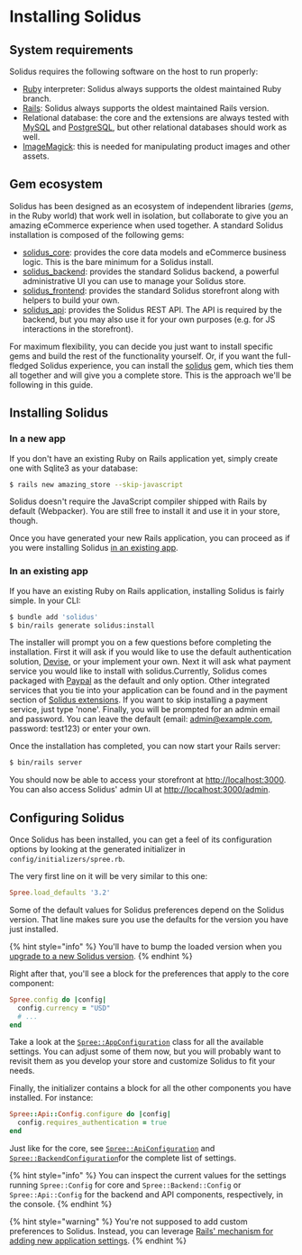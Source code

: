 # Installing Solidus

## System requirements

Solidus requires the following software on the host to run properly:

* [Ruby](https://www.ruby-lang.org) interpreter: Solidus always supports the oldest maintained Ruby branch.
* [Rails](https://www.rubyonrails.org): Solidus always supports the oldest maintained Rails version.
* Relational database: the core and the extensions are always tested with [MySQL](https://www.mysql.com) and [PostgreSQL](https://www.postgresql.org), but other relational databases should work as well.
* [ImageMagick](http://imagemagick.org/script/download.php): this is needed for manipulating product images and other assets.

## Gem ecosystem

Solidus has been designed as an ecosystem of independent libraries (_gems_, in the Ruby world) that work well in isolation, but collaborate to give you an amazing eCommerce experience when used together. A standard Solidus installation is composed of the following gems:

* [solidus\_core](https://github.com/solidusio/solidus/tree/master/core): provides the core data models and eCommerce business logic. This is the bare minimum for a Solidus install.
* [solidus\_backend](https://github.com/solidusio/solidus/tree/master/backend): provides the standard Solidus backend, a powerful administrative UI you can use to manage your Solidus store.
* [solidus\_frontend](https://github.com/solidusio/solidus/tree/master/frontend): provides the standard Solidus storefront along with helpers to build your own.
* [solidus\_api](https://github.com/solidusio/solidus/tree/master/api): provides the Solidus REST API. The API is required by the backend, but you may also use it for your own purposes (e.g. for JS interactions in the storefront).

For maximum flexibility, you can decide you just want to install specific gems and build the rest of the functionality yourself. Or, if you want the full-fledged Solidus experience, you can install the [solidus](https://github.com/solidusio/solidus) gem, which ties them all together and will give you a complete store. This is the approach we'll be following in this guide.

## Installing Solidus

### In a new app

If you don't have an existing Ruby on Rails application yet, simply create one with Sqlite3 as your database:

```bash
$ rails new amazing_store --skip-javascript
```

Solidus doesn't require the JavaScript compiler shipped with Rails by default (Webpacker). You are still free to install it and use it in your store, though.

Once you have generated your new Rails application, you can proceed as if you were installing Solidus [in an existing app](what-is-solidus.md#in-an-existing-app).

### In an existing app

If you have an existing Ruby on Rails application, installing Solidus is fairly simple. In your CLI:

```bash
$ bundle add 'solidus'
$ bin/rails generate solidus:install
```

The installer will prompt you on a few questions before completing the installation. First it will ask if you would like to use the default authentication solution, [Devise](https://github.com/heartcombo/devise), or your implement your own. Next it will ask what payment service you would like to install with solidus.Currently, Solidus comes packaged with [Paypal](https://developer.paypal.com/home) as the default and only option. Other integrated services that you tie into your application can be found and in the payment section of [Solidus extensions](https://solidus.io/extensions/). If you want to skip installing a payment service, just type 'none'. Finally, you will be prompted for an admin email and password. You can leave the default (email: admin@example.com, password: test123) or enter your own.

Once the installation has completed, you can now start your Rails server:

```bash
$ bin/rails server
```

You should now be able to access your storefront at [http://localhost:3000](http://localhost:3000). You can also access Solidus' admin UI at [http://localhost:3000/admin](http://localhost:3000/admin).

## Configuring Solidus

Once Solidus has been installed, you can get a feel of its configuration options by looking at the generated initializer in `config/initializers/spree.rb`.

The very first line on it will be very similar to this one:

```ruby
Spree.load_defaults '3.2'
```

Some of the default values for Solidus preferences depend on the Solidus version. That line makes sure you use the defaults for the version you have just installed.

{% hint style="info" %}
You'll have to bump the loaded version when you [upgrade to a new Solidus version](upgrading-solidus.md#updating-preferences).
{% endhint %}

Right after that, you'll see a block for the preferences that apply to the core component:

```ruby
Spree.config do |config|
  config.currency = "USD"
  # ...
end
```

Take a look at the [`Spree::AppConfiguration`](https://github.com/solidusio/solidus/blob/master/core/lib/spree/app\_configuration.rb) class for all the available settings. You can adjust some of them now, but you will probably want to revisit them as you develop your store and customize Solidus to fit your needs.

Finally, the initializer contains a block for all the other components you have installed. For instance:

```ruby
Spree::Api::Config.configure do |config|
  config.requires_authentication = true
end
```

Just like for the core, see [`Spree::ApiConfiguration`](https://github.com/solidusio/solidus/blob/master/api/lib/spree/api\_configuration.rb) and [`Spree::BackendConfiguration`](https://github.com/solidusio/solidus/blob/master/backend/lib/spree/backend\_configuration.rb)for the complete list of settings.

{% hint style="info" %}
You can inspect the current values for the settings running `Spree::Config` for core and `Spree::Backend::Config` or `Spree::Api::Config` for the backend and API components, respectively, in the console.
{% endhint %}

{% hint style="warning" %}
You're not supposed to add custom preferences to Solidus. Instead, you can leverage [Rails' mechanism for adding new application settings](https://guides.rubyonrails.org/configuring.html#custom-configuration).
{% endhint %}
